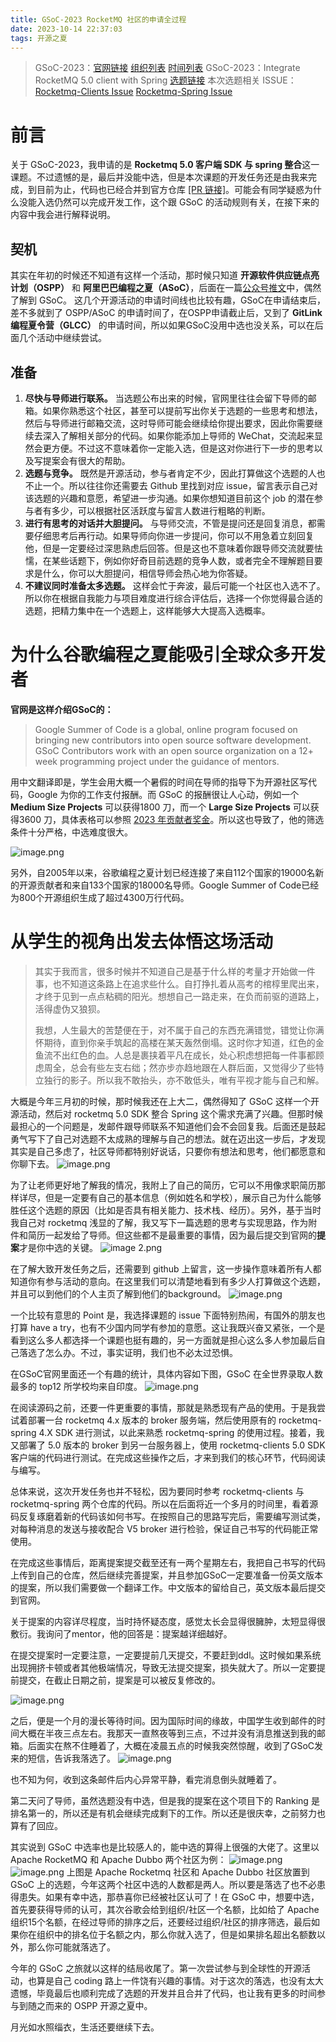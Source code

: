 ```yaml
---
title: GSoC-2023 RocketMQ 社区的申请全过程
date: 2023-10-14 22:37:03
tags: 开源之夏
---
```

> GSoC-2023：[官网链接](https://summerofcode.withgoogle.com/)  [组织列表](https://summerofcode.withgoogle.com/programs/2023/organizations)  [时间列表](https://developers.google.com/open-source/gsoc/timeline?hl=zh-cn)
> GSoC-2023：Integrate RocketMQ 5.0 client with Spring [选题链接](https://issues.apache.org/jira/browse/GSOC-108)
> 本次选题相关 ISSUE：[Rocketmq-Clients Issue](https://github.com/apache/rocketmq-clients/issues/275)  [Rocketmq-Spring Issue](https://github.com/apache/rocketmq-spring/issues/553)

# 前言

关于 GSoC-2023，我申请的是 **Rocketmq 5.0 客户端 SDK 与 spring 整合**这一课题。不过遗憾的是，最后并没能中选，但是本次课题的开发任务还是由我来完成，到目前为止，代码也已经合并到官方仓库 [[PR 链接]](https://github.com/apache/rocketmq-spring/pull/554)。可能会有同学疑惑为什么没能入选仍然可以完成开发工作，这个跟 GSoC 的活动规则有关，在接下来的内容中我会进行解释说明。

## 契机

其实在年初的时候还不知道有这样一个活动，那时候只知道 **开源软件供应链点亮计划（OSPP）** 和 **阿里巴巴编程之夏（ASoC）**，后面在一篇[公众号推文](https://mp.weixin.qq.com/s/VDF-yJ267uHczEO7QNeUqg)中，偶然了解到 GSoC。
这几个开源活动的申请时间线也比较有趣，GSoC在申请结束后，差不多就到了 OSPP/ASoC 的申请时间了，在OSPP申请截止后，又到了 **GitLink编程夏令营（GLCC）** 的申请时间，所以如果GSoC没用中选也没关系，可以在后面几个活动中继续尝试。

## 准备

1. **尽快与导师进行联系。** 当选题公布出来的时候，官网里往往会留下导师的邮箱。如果你熟悉这个社区，甚至可以提前写出你关于选题的一些思考和想法，然后与导师进行邮箱交流，这时导师可能会继续给你提出要求，因此你需要继续去深入了解相关部分的代码。如果你能添加上导师的 WeChat，交流起来显然会更方便。不过这不意味着你一定能入选，但是这对你进行下一步的思考以及写提案会有很大的帮助。
2. **选题与竞争。** 既然是开源活动，参与者肯定不少，因此打算做这个选题的人也不止一个。所以往往你还需要去 Github 里找到对应 issue，留言表示自己对该选题的兴趣和意愿，希望进一步沟通。如果你想知道目前这个 job 的潜在参与者有多少，可以根据社区活跃度与留言人数进行粗略的判断。
3. **进行有思考的对话并大胆提问。** 与导师交流，不管是提问还是回复消息，都需要仔细思考后再行动。如果导师向你进一步提问，你可以不用急着立刻回复他，但是一定要经过深思熟虑后回答。但是这也不意味着你跟导师交流就要怯懦，在某些话题下，例如你好奇目前选题的竞争人数，或者完全不理解题目要求是什么，你可以大胆提问，相信导师会热心地为你答疑。
4. **不建议同时准备太多选题。** 这样会忙于奔波，最后可能一个社区也入选不了。所以你在根据自我能力与项目难度进行综合评估后，选择一个你觉得最合适的选题，把精力集中在一个选题上，这样能够大大提高入选概率。

# 为什么谷歌编程之夏能吸引全球众多开发者

**官网是这样介绍GSoC的：**

> Google Summer of Code is a global, online program focused on bringing new contributors into open source software development. GSoC Contributors work with an open source organization on a 12+ week programming project under the guidance of mentors.


用中文翻译即是，学生会用大概一个暑假的时间在导师的指导下为开源社区写代码，Google 为你的工作支付报酬。而 GSoC 的报酬很让人心动，例如一个 **Medium Size Projects** 可以获得1800 刀，而一个 **Large Size Projects** 可以获得3600 刀，具体表格可以参照 [2023 年贡献者奖金](https://developers.google.com/open-source/gsoc/help/student-stipends)。所以这也导致了，他的筛选条件十分严格，中选难度很大。

![image.png](https://s2.loli.net/2023/10/14/eGkE7bi8XUCBvnw.png)

另外，自2005年以来，谷歌编程之夏计划已经连接了来自112个国家的19000名新的开源贡献者和来自133个国家的18000名导师。Google Summer of Code已经为800个开源组织生成了超过4300万行代码。

# 从学生的视角出发去体悟这场活动

> 其实于我而言，很多时候并不知道自己是基于什么样的考量才开始做一件事，也不知道这条路上在追求些什么。自打挣扎着从高考的棺椁里爬出来，才终于见到一点点粘稠的阳光。想想自己一路走来，在负而前驱的道路上，活得虚伪又狼狈。
> 
> 我想，人生最大的苦楚便在于，对不属于自己的东西充满错觉，错觉让你满怀期待，直到你亲手筑起的高楼在某天轰然倒塌。这时你才知道，红色的金鱼流不出红色的血。人总是裹挟着平凡在成长，处心积虑想把每一件事都顾虑周全，总会有些左支右绌；然亦步亦趋地跟在人群后面，又觉得少了些特立独行的影子。所以我不敢抬头，亦不敢低头，唯有平视才能与自己和解。

大概是今年三月初的时候，那时候我还在上大二，偶然得知了 GSoC 这样一个开源活动，然后对 rocketmq 5.0 SDK 整合 Spring 这个需求充满了兴趣。但那时候最担心的一个问题是，发邮件跟导师联系不知道他们会不会回复我。后面还是鼓起勇气写下了自己对选题不太成熟的理解与自己的想法。就在迈出这一步后，才发现其实是自己多虑了，社区导师都特别好说话，只要你有想法和思考，他们都愿意和你聊下去。
![image.png](https://s2.loli.net/2023/10/14/yvP89wTYdh3kUzq.png)

为了让老师更好地了解我的情况，我附上了自己的简历，它可以不用像求职简历那样详尽，但是一定要有自己的基本信息（例如姓名和学校），展示自己为什么能够胜任这个选题的原因（比如是否具有相关能力、技术栈、经历）。另外，基于当时我自己对 rocketmq 浅显的了解，我又写下一篇选题的思考与实现思路，作为附件和简历一起发给了导师。但这些都不是最重要的事情，因为最后提交到官网的**提案**才是你中选的关键。
![image _2_.png](https://s2.loli.net/2023/10/14/Xk39p1xNdYBjPRH.png)

在了解大致开发任务之后，还需要到 github 上留言，这一步操作意味着所有人都知道你有参与活动的意向。在这里我们可以清楚地看到有多少人打算做这个选题，并且可以到他们的个人主页了解到他们的background。
![image.png](https://s2.loli.net/2023/10/14/iYl7Fhyurc6ejPJ.png)

一个比较有意思的 Point 是，我选择课题的 issue 下面特别热闹，有国外的朋友也打算 have a try，也有不少国内同学有参加的意愿。这让我既兴奋又紧张，一个是看到这么多人都选择一个课题也挺有趣的，另一方面就是担心这么多人参加最后自己落选了怎么办。不过，事实证明，我们也不必太过恐惧。

在GSoC官网里面还一个有趣的统计，具体内容如下图，GSoC 在全世界录取人数最多的 top12 所学校均来自印度。
![image.png](https://s2.loli.net/2023/10/14/75yY138t2AqhBJg.png)

在阅读源码之前，还要一件更重要的事情，那就是熟悉现有产品的使用。于是我尝试着部署一台 rocketmq 4.x 版本的 broker 服务端，然后使用原有的 rocketmq-spring 4.X SDK 进行测试，以此来熟悉 rocketmq-spring 的使用过程。接着，我又部署了 5.0 版本的 broker 到另一台服务器上，使用 rocketmq-clients 5.0 SDK 客户端的代码进行测试。在完成这些操作之后，才来到我们的核心环节，代码阅读与编写。

总体来说，这次开发任务也并不轻松，因为要同时参考 rocketmq-clients 与 rocketmq-spring 两个仓库的代码。所以在后面将近一个多月的时间里，看着源码反复琢磨着新的代码该如何书写。在按照自己的思路写完后，需要编写测试类，对每种消息的发送与接收配合 V5 broker 进行检验，保证自己书写的代码能正常使用。

在完成这些事情后，距离提案提交截至还有一两个星期左右，我把自己书写的代码上传到自己的仓库，然后继续完善提案，并且参加GSoC一定要准备一份英文版本的提案，所以我们需要做一个翻译工作。中文版本的留给自己，英文版本最后提交到官网。

关于提案的内容详尽程度，当时持怀疑态度，感觉太长会显得很臃肿，太短显得很敷衍。我询问了mentor，他的回答是：提案越详细越好。

在提交提案时一定要注意，一定要提前几天提交，不要赶到ddl。这时候如果系统出现拥挤卡顿或者其他极端情况，导致无法提交提案，损失就大了。所以一定要提前提交，在截止日期之前，提案是可以被反复修改的。

![image.png](https://s2.loli.net/2023/10/14/O8LKHPBbXiuYaWo.png)

之后，便是一个月的漫长等待时间。因为国际时间的缘故，中国学生收到邮件的时间大概在半夜三点左右。我那天一直熬夜等到三点，不过并没有消息推送到我的邮箱。后面实在熬不住睡着了，大概在凌晨五点的时候我突然惊醒，收到了GSoC发来的短信，告诉我落选了。
![image.png](https://s2.loli.net/2023/10/14/F41iWEaTQkuoKMU.png)

也不知为何，收到这条邮件后内心异常平静，看完消息倒头就睡着了。

第二天问了导师，虽然选题没有中选，但是我的提案在这个项目下的 Ranking 是排名第一的，所以还是有机会继续完成剩下的工作。所以还是很庆幸，之前努力也算有了回应。

其实说到 GSoC 中选率也是比较感人的，能中选的算得上很强的大佬了。这里以 Apache RocketMQ 和 Apache Dubbo 两个社区为例：
![image.png](https://s2.loli.net/2023/10/15/Q9eufKb4G3WpJdl.png)
![image.png](https://s2.loli.net/2023/10/15/9Ul5dsxXtgRKcjH.png)
上图是 Apache Rocketmq 社区和 Apache Dubbo 社区放置到 GSoC 上的选题，今年这两个社区中选的人数都是两人。所以要是落选了也不必患得患失。如果有幸中选，那恭喜你已经被社区认可了！在 GSoC 中，想要中选，首先要获得导师的认可，其次谷歌会给到组织/社区一个名额，比如给了 Apache 组织15个名额，在经过导师的排序之后，还要经过组织/社区的排序筛选，最后如果你在组织中的排名位于名额之内，那么你就入选了，但是如果排名超出名额数以外，那么你可能就落选了。


今年的 GSoC 之旅就以这样的结局收尾了。第一次尝试参与到全球性的开源活动，也算是自己 coding 路上一件饶有兴趣的事情。对于这次的落选，也没有太大遗憾，毕竟最后也顺利完成了选题的开发并且合并了代码，也让我有更多的时间参与到随之而来的 OSPP 开源之夏中。

月光如水照缁衣，生活还要继续下去。